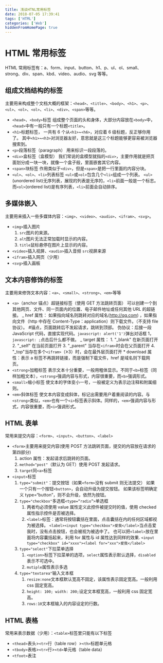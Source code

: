 ```yaml
---
title: 浅谈HTNL常用标签
date: 2018-07-05 17:39:41
tags: ['HTML']
categories: ['Web']
hiddenFromHomePage: true
---
```


# HTML 常用标签

HTML 常用标签有：a、form、input、button、h1、p、ul、ol、small、strong、div、span、kbd、video、audio、svg 等等。

## 组成文档结构的标签

主要用来构成整个文档大概的框架：`<head>`、`<title>`、`<body>`、`<h1>`、`<p>`、`<ul>`、`<ol>`、`<ol>`、`<li>`、`<div>`、`<span>`等等。

- `<head>`、`<body>`标签
  组成整个页面的头和身体，大部分内容放在`<body>`中，`<head>`中有一般只有一个标题`<title>`。
- `<h1>`标题标签，
  一共有 6 个从`<h1>`~`<h6>`，对应着 6 级标题，反正够你用了。
  其中`<h1>`~`<h3>`对浏览器友好，意思就是这三个标题能够更容易被浏览器搜索到。
- `<p>`段落标签（paragraph）
  用来标识一段段落的。
- `<div>`盒标签（盒模型）
  我们常说的盒模型就指的`<div>`，主要作用就是把页面划分成一块一块，就像一个盒子般，里面嵌套其它内容。
- `<span>`块标签
  作用类似于`<div>`，但是`<span>`是把一行里面的内容分块。
- `<ul>`、`<ol>`、`<li>`列表标签
  `<ul>`或`<ol>`包含几个`<li>`组成一个列表。
  `<ul>`(unordered list)无序列表，展现的列表是无序的，`<li>`前面一般是一个标志。而`<ol>`(ordered list)是有序列表，`<li>`前面会自动排序。

## 多媒体嵌入

主要用来插入一些多媒体内容：`<img>`、`<video>`、`<audio>`、`<ifram>`、`<svg>`。

- `<img>`插入图片
  1. `src`图片的来源。
  2. `alt`图片无法正常加载时显示的内容。
  3. `title`鼠标悬停在图片上显示的内容。
- `<video>`插入视屏、`<audio>`插入音频
  `src`视屏来源
- `<ifram>`插入网页（少用）
- `<svg>`插入画板

## 文本内容修饰的标签

主要用来修饰文本内容：`<a>`、`<small>`、`<strong>`、`<em>`等等

- `<a>`（anchor 锚点）超链接标签（使用 GET 方法跳转页面）
  可以创建一个到其他网页、文件、同一页面内的位置、电子邮件地址或任何其他 URL 的超链接。
  _ href 属性：
  如果指向域名则跳转对应的域名(http://qq.com) ，如果指向文件（http 中存在 Content-Type：application）则下载文件。（不支持 file 协议）。 #锚点，页面跳转后不发起请求，跳转到顶部。
  伪协议：后接一段 JavaScript 代码，直接实现代码。`javascript: alert('1')`弹出对话框 1，`javascript: ;`点击后什么都不做。
  _ target 属性： 1. "\_blank" 在新页面打开 2. "\_self" 在当前页面打开 3. "\_parent" 当存在`<ifram>`时会在父页面打开 4. "\_top"当存在多个`<ifram>`（≥3）时，会在最外层页面打开 \* download 属性：表示 a 标签不再跳转链接，而是强制下载文件，href 是域名则下载网页。
- `<strong>`加粗标签
  表示文本十分重要，一般用粗体显示。不同于`<b>`标签（同样加粗文本），`<strong>`强调内容与形式，内容很重要，而`<b>`强调形式。
- `<small>`缩小标签
  使文本的字体变小一号，一般被定义为表示边注释和附属细则。
- `<em>`斜体标签
  使文本内容变成斜体，标记出需要用户着重阅读的内容。与`<strong>`类似，`<em>`也有一个`<i>`标签表示斜体。同样的，`<em>`强调内容与形式，内容很重要，而`<i>`强调形式。

## HTML 表单

常用来提交内容：`<form>`、`<input>`、`<button>`、`<label>`

- `<form>`主要用来提交内容(使用 POST 方法跳转页面，提交的内容放在请求的第四部分)
  1. action 属性：发起请求后跳转的页面。
  2. `method="post"`（默认为 GET）使用 POST 发起请求。
  3. `target`同`<a>`标签
- `<input>`标签
  1.  `type="submit"`：提交按钮（如果`<form>`没有 submit 则无法提交）
      如果一个只有一个按钮`<button>`，会自动升级为提交按钮。
      如果该标签明确定义 type=“button”，则不会升级，依然为按钮。
  2.  `type="checkbox"`多选框`<type=“radio”>`单选框
      1. 两者均必须使用 value 属性定义此控件被提交时的值，使用 checked 属性指示控件是否被选择。
      2. `<label>`标签：通常将按钮囊括在里面，点击囊括在内的任何区域都视为被选择。
         `<label><input type="checkbox">爱我</label>`当点击爱我时，没有点击按钮，也会被视为被选中了。
         也可以把`<label>`放在里面将内容囊括起来，利用 for 属性与 id 属性达到同样的效果.
         `<input type="checkbox" id="xxxx"><label for="xxx">爱我</label>`
  3.  `type="select"`下拉菜单选择
      1. `<option>`标签下拉菜单的选项，`select`属性表示默认选择，`disabled`表示不可选中。
      2. `mutiple`属性表示多选
  4.  `type="textarea"`输入文本框
      1. `resize:none`文本框默认宽高不固定，该属性表示固定宽高。一般利用 css 固定宽高。
      2. `height: 100; width: 200;`设定文本框宽高，一般利用 css 固定宽高。
      3. `rows:10`文本框输入的内容设定的行数。

## HTML 表格

常用来表示数据（少用）：`<table>`标签里只能有以下标签

- `<thead>`表头>`<tr>`行（table row）>`<th>`标题单元格
- `<tbody>`表格>`<tr>`行>`<td>`单元格（table data）
- `<tfoot>`表注
